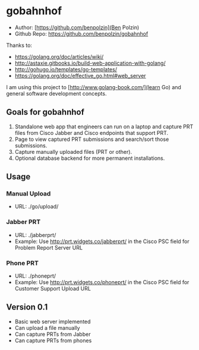 # gobahnhof

* Author: [https://github.com/benpolzin](Ben Polzin)
* Github Repo: https://github.com/benpolzin/gobahnhof

Thanks to:
* https://golang.org/doc/articles/wiki/
* http://astaxie.gitbooks.io/build-web-application-with-golang/
* http://gohugo.io/templates/go-templates/
* https://golang.org/doc/effective_go.html#web_server

I am using this project to [http://www.golang-book.com/](learn Go) and general software development concepts.

## Goals for gobahnhof
1. Standalone web app that engineers can run on a laptop and capture PRT files from Cisco Jabber and Cisco endpoints that support PRT.
2. Page to view captured PRT submissions and search/sort those submissions.
3. Capture manually uploaded files (PRT or other).
4. Optional database backend for more permanent installations.

## Usage
### Manual Upload
* URL: ./go/upload/
### Jabber PRT
* URL: ./jabberprt/
* Example: Use http://prt.widgets.co/jabberprt/ in the Cisco PSC field for Problem Report Server URL
### Phone PRT
* URL: ./phoneprt/
* Example: Use http://prt.widgets.co/phoneprt/ in the Cisco PSC field for Customer Support Upload URL

## Version 0.1
* Basic web server implemented
* Can upload a file manually
* Can capture PRTs from Jabber
* Can capture PRTs from phones